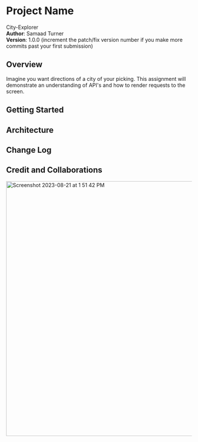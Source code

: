 # Project Name  
City-Explorer  
**Author**: Samaad Turner   
**Version**: 1.0.0 (increment the patch/fix version number if you make more commits past your first submission)    

## Overview
Imagine you want directions of a city of your picking. This assignment will demonstrate an understanding of API's and how to render requests to the screen.   

## Getting Started
<!-- What are the steps that a user must take in order to build this app on their own machine and get it running? -->  

## Architecture  
<!-- Provide a detailed description of the application design. What technologies (languages, libraries, etc) you're using, and any other relevant design information. -->  

## Change Log  
<!-- Use this area to document the iterative changes made to your application as each feature is successfully implemented. Use time stamps. Here's an example:  

01-01-2001 4:59pm - Application now has a fully-functional express server, with a GET route for the location resource. -->  

## Credit and Collaborations  
<!-- Give credit (and a link) to other people or resources that helped you build this application. -->  



<img width="691" alt="Screenshot 2023-08-21 at 1 51 42 PM" src="https://github.com/SamaadTurner/city-explorer/assets/86858940/537d1afd-a74c-4511-b54e-6737ea9d7da5">  




